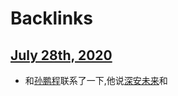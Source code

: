 
# Backlinks
## [July 28th, 2020](<July 28th, 2020.md>)
- 和[孙鹏程](<孙鹏程.md>)联系了一下,他说[深安未来](<深安未来.md>)和

